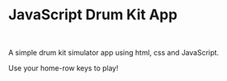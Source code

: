 # JavaScript Drum Kit App
![<img src="assets/screenshot-drum-kit-live.png">](https://raknos13.github.io/javascript-drum-kit/)

A simple drum kit simulator app using html, css and JavaScript.

Use your home-row keys to play!
